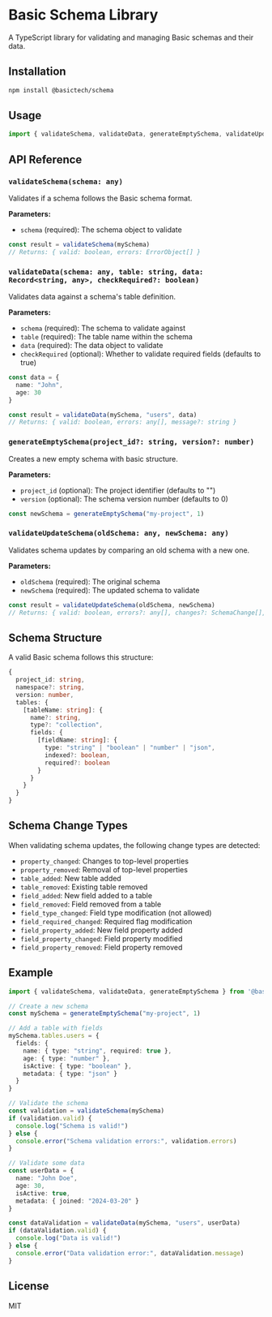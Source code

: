 # Basic Schema Library

A TypeScript library for validating and managing Basic schemas and their data.

## Installation

```bash
npm install @basictech/schema
```

## Usage

```typescript
import { validateSchema, validateData, generateEmptySchema, validateUpdateSchema } from '@basictech/schema'
```

## API Reference

### `validateSchema(schema: any)`

Validates if a schema follows the Basic schema format.

**Parameters:**
- `schema` (required): The schema object to validate

```typescript
const result = validateSchema(mySchema)
// Returns: { valid: boolean, errors: ErrorObject[] }
```

### `validateData(schema: any, table: string, data: Record<string, any>, checkRequired?: boolean)`

Validates data against a schema's table definition.

**Parameters:**
- `schema` (required): The schema to validate against
- `table` (required): The table name within the schema
- `data` (required): The data object to validate
- `checkRequired` (optional): Whether to validate required fields (defaults to true)

```typescript
const data = {
  name: "John",
  age: 30
}

const result = validateData(mySchema, "users", data)
// Returns: { valid: boolean, errors: any[], message?: string }
```

### `generateEmptySchema(project_id?: string, version?: number)`

Creates a new empty schema with basic structure.

**Parameters:**
- `project_id` (optional): The project identifier (defaults to "")
- `version` (optional): The schema version number (defaults to 0)

```typescript
const newSchema = generateEmptySchema("my-project", 1)
```

### `validateUpdateSchema(oldSchema: any, newSchema: any)`

Validates schema updates by comparing an old schema with a new one.

**Parameters:**
- `oldSchema` (required): The original schema
- `newSchema` (required): The updated schema to validate

```typescript
const result = validateUpdateSchema(oldSchema, newSchema)
// Returns: { valid: boolean, errors?: any[], changes?: SchemaChange[], message?: string }
```

## Schema Structure

A valid Basic schema follows this structure:

```typescript
{
  project_id: string,
  namespace?: string,
  version: number,
  tables: {
    [tableName: string]: {
      name?: string,
      type?: "collection",
      fields: {
        [fieldName: string]: {
          type: "string" | "boolean" | "number" | "json",
          indexed?: boolean,
          required?: boolean
        }
      }
    }
  }
}
```

## Schema Change Types

When validating schema updates, the following change types are detected:

- `property_changed`: Changes to top-level properties
- `property_removed`: Removal of top-level properties
- `table_added`: New table added
- `table_removed`: Existing table removed
- `field_added`: New field added to a table
- `field_removed`: Field removed from a table
- `field_type_changed`: Field type modification (not allowed)
- `field_required_changed`: Required flag modification
- `field_property_added`: New field property added
- `field_property_changed`: Field property modified
- `field_property_removed`: Field property removed

## Example

```typescript
import { validateSchema, validateData, generateEmptySchema } from '@basictech/schema'

// Create a new schema
const mySchema = generateEmptySchema("my-project", 1)

// Add a table with fields
mySchema.tables.users = {
  fields: {
    name: { type: "string", required: true },
    age: { type: "number" },
    isActive: { type: "boolean" },
    metadata: { type: "json" }
  }
}

// Validate the schema
const validation = validateSchema(mySchema)
if (validation.valid) {
  console.log("Schema is valid!")
} else {
  console.error("Schema validation errors:", validation.errors)
}

// Validate some data
const userData = {
  name: "John Doe",
  age: 30,
  isActive: true,
  metadata: { joined: "2024-03-20" }
}

const dataValidation = validateData(mySchema, "users", userData)
if (dataValidation.valid) {
  console.log("Data is valid!")
} else {
  console.error("Data validation error:", dataValidation.message)
}
```

## License

MIT